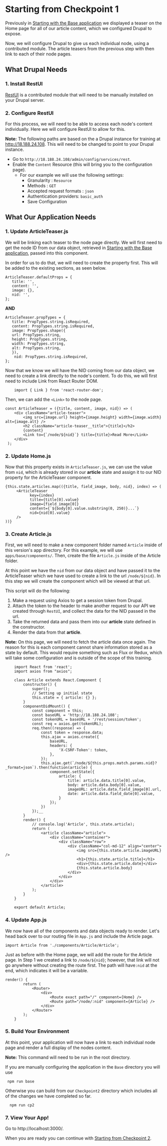 # Starting from Checkpoint 1
Previously in [Starting with the Base application](../Base/README.md) we displayed a teaser on the Home page for all of our article content, which we configured Drupal to expose. 

Now, we will configure Drupal to give us each individual node, using a contributed module. The article teasers from the previous step with then link to each of their node pages. 

## What Drupal Needs

### 1. Install RestUI
[RestUI](https://www.drupal.org/project/restui) is a contributed module that will need to be manually installed on your Drupal server.

### 2. Configure RestUI
For this process, we will need to be able to access each node's content individually. Here we will configure RestUI to allow for this.

 **Note:** The following paths are based on the a Drupal instance for training at http://18.188.24.108. This will need to be changed to point to your Drupal instance.

* Go to `http://18.188.24.108/admin/config/services/rest`.
* Enable the `Content` Resource (this will bring you to the configuration page).
    *  For our example we will use the following settings:
        *   Granularity : ``Resource``
        *   Methods : ``GET``
        *   Accepted request formats : ``json``
        *   Authentication providers: ``basic_auth``
        *   Save Configuration

## What Our Application Needs

### 1. Update ArticleTeaser.js
We will be linking each teaser to the node page directly. We will first need to get the node ID from our data object, retrieved in [Starting with the Base application](../Base/README.md), passed into this component.

In order for us to do that, we will need to create the property first. This will be added to the existing sections, as seen below.
    
    ArticleTeaser.defaultProps = {
       title: '',
       content: '',
       image: {},
       nid: '',
    };

**AND**
    
    ArticleTeaser.propTypes = {
       title: PropTypes.string.isRequired,
       content: PropTypes.string.isRequired,        
       image: PropTypes.shape({
       url: PropTypes.string,
       height: PropTypes.string,
       width: PropTypes.string,
       alt: PropTypes.string,
       }),
        nid: PropTypes.string.isRequired,
    };
    
 Now that we know we will have the NID coming from our data object, we need to create a link directly to the node's content. To do this, we will first need to include Link from React Router DOM.
        
        import { Link } from 'react-router-dom';
   
  Then, we can add the `<Link>` to the node page.
  
    const ArticleTeaser = ({title, content, image, nid}) => (
        <div className="article-teaser">
            <img src={image.url} height={image.height} width={image.width} alt={image.alt} />
            <h2 className="article-teaser__title">{title}</h2>
            {content}
            <Link to={`/node/${nid}`} title={title}>Read More</Link>
        </div>
     );
     
### 2. Update Home.js
Now that this property exists in `ArticleTeaser.js`, we can use the value from `nid`, which is already stored in our **article** state and assign it to our NID property for the ArticleTeaser component.
   
    {this.state.articles.map(({title, field_image, body, nid}, index) => (
         <ArticleTeaser
               key={index}
               title={title[0].value}
               image={field_image[0]}
               content={`${body[0].value.substring(0, 250)}...`}
               nid={nid[0].value}
         />
    ))}


### 3. Create Article.js
First, we will need to make a new component folder named `Article` inside of this version's app directory. For this example, we will use `apps/base/components/`. Then, create the file `Article.js` inside of the Article folder.

At this point we have the `nid` from our data object and have passed it to the ArticleTeaser which we have used to create a link to the url `/node/${nid}`. In this step we will create the component which will be viewed at that url.

This script will do the following:
    
   1. Make a request using Axios to get a session token from Drupal. 
   2. Attach the token to the header to make another request to our API we created through `RestUI`, and collect the data for the NID passed in the url.
   3. Take the returned data and pass them into our **article** state defined in the constructor.
   4. Render the data from that **article**.
   
   **Note:** On this page, we will need to fetch the article data once again. The reason for this is each component cannot share information stored as a state by default. This would require something such as Flux or Redux, which will take some configuration and is outside of the scope of this training.
      
```
    import React from 'react';
    import axios from "axios";
    
    class Article extends React.Component {
        constructor() {
            super();
            // Setting up initial state
            this.state = { article: {} };
        }
        componentDidMount() {
            const component = this;
            const baseURL = 'http://18.188.24.108';
            const tokenURL = baseURL + '/rest/session/token';
            const req = axios.get(tokenURL);
            req.then((response) => {
                const token = response.data;
                this.ajax = axios.create({
                    baseURL,
                    headers: {
                        'X-CSRF-Token': token,
                    },
                });
                this.ajax.get(`/node/${this.props.match.params.nid}?_format=json`).then(function(article) {
                    component.setState({
                        article: {
                            title: article.data.title[0].value,
                            body: article.data.body[0].value,
                            imageURL: article.data.field_image[0].url,
                            date: article.data.field_date[0].value,
                        }
                    });
                })
            });__
        }
        render() {
            // console.log('Article', this.state.article);
            return (
                <article className="article">
                    <div className="container">
                        <div className="row">
                            <div className="col-md-12" align="center">
                                <img src={this.state.article.imageURL} />
                                <h1>{this.state.article.title}</h1>
                                <div>{this.state.article.date}</div>
                                {this.state.article.body}
                            </div>
                        </div>
                    </div>
                </article>
            );
        }
    }
    
    export default Article;
```
### 4. Update App.js
We now have all of the components and data objects ready to render. Let's head back over to our routing file in `App.js` and include the Article page.

    import Article from './components/Article/Article';
     
Just as before with the Home page, we will add the route for the Article page. In Step 1 we created a link to `/node/${nid}`; however, that link will not go anywhere without creating the route first. The path will have`:nid` at the end, which indicates it will be a variable.

    render() {
            return (
                <Router>
                    <div>
                        <Route exact path="/" component={Home} />
                        <Route path="/node/:nid" component={Article} />
                    </div>
                </Router>
            );
        }
        
 ### 5. Build Your Environment
At this point, your application will now have a link to each individual node page and render a full display of the nodes content.

**Note:** This command will need to be run in the root directory.

If you are manually configuring the application in the `Base` directory you will use

     npm run base
     
 Otherwise you can build from our `Checkpoint2` directory which includes all of the changes we have completed so far.
 
      npm run cp2
      
### 7. View Your App!
Go to http://localhost:3000/.


When you are ready you can continue with [Starting from Checkpoint 2](../Checkpoint2/README.md).
